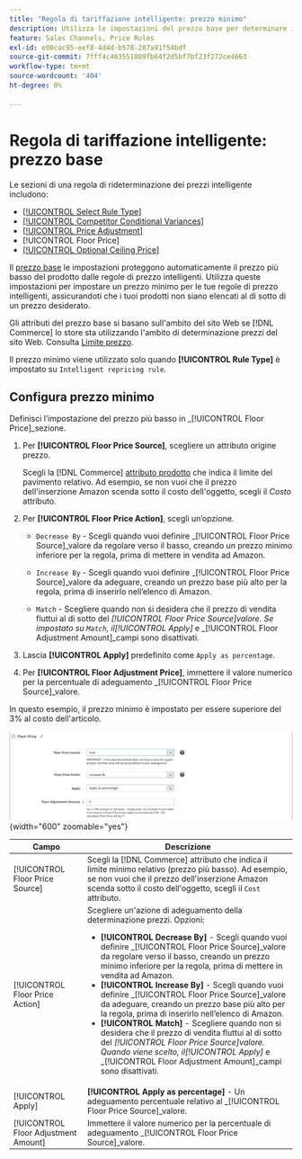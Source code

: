 ```yaml
---
title: "Regola di tariffazione intelligente: prezzo minimo"
description: Utilizza le impostazioni del prezzo base per determinare il prezzo più basso per una regola di determinazione prezzi intelligente per gestire le tue inserzioni Amazon.
feature: Sales Channels, Price Rules
exl-id: e00cac95-eef8-4d4d-b578-287a91f54bdf
source-git-commit: 7fff4c463551089fb64f2d5bf7bf23f272ce4663
workflow-type: tm+mt
source-wordcount: '404'
ht-degree: 0%

---
```


# Regola di tariffazione intelligente: prezzo base

Le sezioni di una regola di rideterminazione dei prezzi intelligente includono:

- [[!UICONTROL Select Rule Type]](./intelligent-repricing-rules.md)
- [[!UICONTROL Competitor Conditional Variances]](./competitor-conditional-variances.md)
- [[!UICONTROL Price Adjustment]](./price-adjustment.md)
- [!UICONTROL Floor Price]
- [[!UICONTROL Optional Ceiling Price]](./optional-ceiling-price.md)

Il [prezzo base](./floor-price.md) le impostazioni proteggono automaticamente il prezzo più basso del prodotto dalle regole di prezzo intelligenti. Utilizza queste impostazioni per impostare un prezzo minimo per le tue regole di prezzo intelligenti, assicurandoti che i tuoi prodotti non siano elencati al di sotto di un prezzo desiderato.

Gli attributi del prezzo base si basano sull&#39;ambito del sito Web se [!DNL Commerce] lo store sta utilizzando l&#39;ambito di determinazione prezzi del sito Web. Consulta [Limite prezzo](./price-scope.md).

Il prezzo minimo viene utilizzato solo quando **[!UICONTROL Rule Type]** è impostato su `Intelligent repricing rule`.

## Configura prezzo minimo

Definisci l’impostazione del prezzo più basso in _[!UICONTROL Floor Price]_sezione.

1. Per **[!UICONTROL Floor Price Source]**, scegliere un attributo origine prezzo.

   Scegli la [!DNL Commerce] [attributo prodotto](https://experienceleague.adobe.com/docs/commerce-admin/catalog/product-attributes/product-attributes.html) che indica il limite del pavimento relativo. Ad esempio, se non vuoi che il prezzo dell&#39;inserzione Amazon scenda sotto il costo dell&#39;oggetto, scegli il *Costo* attributo.

1. Per **[!UICONTROL Floor Price Action]**, scegli un’opzione.

   - `Decrease By` - Scegli quando vuoi definire _[!UICONTROL Floor Price Source]_valore da regolare verso il basso, creando un prezzo minimo inferiore per la regola, prima di mettere in vendita ad Amazon.

   - `Increase By` - Scegli quando vuoi definire _[!UICONTROL Floor Price Source]_valore da adeguare, creando un prezzo base più alto per la regola, prima di inserirlo nell’elenco di Amazon.

   - `Match` - Scegliere quando non si desidera che il prezzo di vendita fluttui al di sotto del _[!UICONTROL Floor Price Source]_valore. Se impostato su `Match`, il_[!UICONTROL Apply]_ e _[!UICONTROL Floor Adjustment Amount]_campi sono disattivati.

1. Lascia **[!UICONTROL Apply]** predefinito come `Apply as percentage`.

1. Per **[!UICONTROL Floor Adjustment Price]**, immettere il valore numerico per la percentuale di adeguamento _[!UICONTROL Floor Price Source]_valore.

In questo esempio, il prezzo minimo è impostato per essere superiore del 3% al costo dell&#39;articolo.

![Esempio di regola di rideterminazione prezzi intelligente: prezzo minimo](assets/ob-intelligent-pricde-rule-floor-price.png){width="600" zoomable="yes"}

| Campo | Descrizione |
|--------------------------------------|---------------------------------------------------------------------------------------------------------------------------------------------------------------------------------------------------------------------------------------------------------------------------------------------------------------------------------------------------------------------------------------------------------------------------------------------------------------------------------------------------------------------------------------------------------------------------------------------------------------------------------------------------------------------------------------------------------------------------------------|
| [!UICONTROL Floor Price Source] | Scegli la [!DNL Commerce] attributo che indica il limite minimo relativo (prezzo più basso). Ad esempio, se non vuoi che il prezzo dell&#39;inserzione Amazon scenda sotto il costo dell&#39;oggetto, scegli il `Cost` attributo. |
| [!UICONTROL Floor Price Action] | Scegliere un&#39;azione di adeguamento della determinazione prezzi. Opzioni:<ul><li>**[!UICONTROL Decrease By]** - Scegli quando vuoi definire _[!UICONTROL Floor Price Source]_valore da regolare verso il basso, creando un prezzo minimo inferiore per la regola, prima di mettere in vendita ad Amazon.</li><li>**[!UICONTROL Increase By]** - Scegli quando vuoi definire _[!UICONTROL Floor Price Source]_valore da adeguare, creando un prezzo base più alto per la regola, prima di inserirlo nell’elenco di Amazon.</li><li>**[!UICONTROL Match]** - Scegliere quando non si desidera che il prezzo di vendita fluttui al di sotto del _[!UICONTROL Floor Price Source]_valore. Quando viene scelto, il_[!UICONTROL Apply]_ e _[!UICONTROL Floor Adjustment Amount]_campi sono disattivati.</li></ul> |
| [!UICONTROL Apply] | **[!UICONTROL Apply as percentage]** - Un adeguamento percentuale relativo al _[!UICONTROL Floor Price Source]_valore. |
| [!UICONTROL Floor Adjustment Amount] | Immettere il valore numerico per la percentuale di adeguamento _[!UICONTROL Floor Price Source]_valore. |
